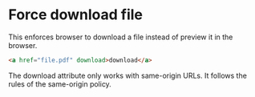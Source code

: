 # Force download file

This enforces browser to download a file instead of preview it in the browser.

```html
<a href="file.pdf" download>download</a>
```

The download attribute only works with same-origin URLs. It follows the rules of the same-origin policy.

